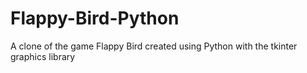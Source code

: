 # Flappy-Bird-Python
A clone of the game Flappy Bird created using Python with the tkinter graphics library
